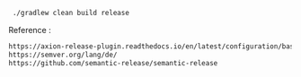 
```bash
 ./gradlew clean build release
```
 
Reference :
```bash
https://axion-release-plugin.readthedocs.io/en/latest/configuration/basic_usage/
https://semver.org/lang/de/
https://github.com/semantic-release/semantic-release
```

 
 
